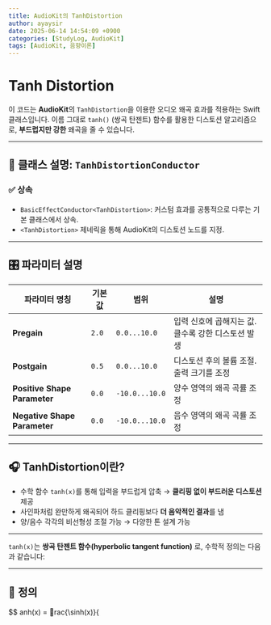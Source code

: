 ```yaml
---
title: AudioKit의 TanhDistortion
author: ayaysir
date: 2025-06-14 14:54:09 +0900
categories: [StudyLog, AudioKit]
tags: [AudioKit, 음향이론]
---
```


# Tanh Distortion

이 코드는 **AudioKit**의 `TanhDistortion`을 이용한 오디오 왜곡 효과를 적용하는 Swift 클래스입니다. 이름 그대로 `tanh()` (쌍곡 탄젠트) 함수를 활용한 디스토션 알고리즘으로, **부드럽지만 강한** 왜곡을 줄 수 있습니다.

---

## 🔧 클래스 설명: `TanhDistortionConductor`

### ✅ 상속

* `BasicEffectConductor<TanhDistortion>`: 커스텀 효과를 공통적으로 다루는 기본 클래스에서 상속.
* `<TanhDistortion>` 제네릭을 통해 AudioKit의 디스토션 노드를 지정.

---

## 🎛 파라미터 설명

| 파라미터 명칭                      | 기본값   | 범위             | 설명                            |
| ---------------------------- | ----- | -------------- | ----------------------------- |
| **Pregain**                  | `2.0` | `0.0...10.0`   | 입력 신호에 곱해지는 값. 클수록 강한 디스토션 발생 |
| **Postgain**                 | `0.5` | `0.0...10.0`   | 디스토션 후의 볼륨 조절. 출력 크기를 조정      |
| **Positive Shape Parameter** | `0.0` | `-10.0...10.0` | 양수 영역의 왜곡 곡률 조정               |
| **Negative Shape Parameter** | `0.0` | `-10.0...10.0` | 음수 영역의 왜곡 곡률 조정               |

---

## 🎧 TanhDistortion이란?

* 수학 함수 `tanh(x)`를 통해 입력을 부드럽게 압축 → **클리핑 없이 부드러운 디스토션** 제공
* 사인파처럼 완만하게 왜곡되어 하드 클리핑보다 **더 음악적인 결과**를 냄
* 양/음수 각각의 비선형성 조절 가능 → 다양한 톤 설계 가능

---

`tanh(x)`는 **쌍곡 탄젠트 함수(hyperbolic tangent function)** 로, 수학적 정의는 다음과 같습니다:

---

## 📐 정의

$$
	anh(x) = rac{\sinh(x)}{